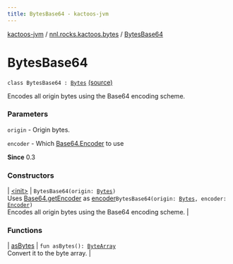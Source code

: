 ```yaml
---
title: BytesBase64 - kactoos-jvm
---
```


[kactoos-jvm](../../index.html) / [nnl.rocks.kactoos.bytes](../index.html) / [BytesBase64](./index.html)

# BytesBase64

`class BytesBase64 : `[`Bytes`](../../nnl.rocks.kactoos/-bytes/index.html) [(source)](https://github.com/neonailol/kactoos/blob/master/kactoos-jvm/src/main/kotlin/nnl/rocks/kactoos/bytes/BytesBase64.kt#L14)

Encodes all origin bytes using the Base64 encoding scheme.

### Parameters

`origin` - Origin bytes.

`encoder` - Which [Base64.Encoder](http://docs.oracle.com/javase/8/docs/api/java/util/Base64/Encoder.html) to use

**Since**
0.3

### Constructors

| [&lt;init&gt;](-init-.html) | `BytesBase64(origin: `[`Bytes`](../../nnl.rocks.kactoos/-bytes/index.html)`)`<br>Uses [Base64.getEncoder](http://docs.oracle.com/javase/8/docs/api/java/util/Base64.html#getEncoder()) as [encoder](#)`BytesBase64(origin: `[`Bytes`](../../nnl.rocks.kactoos/-bytes/index.html)`, encoder: `[`Encoder`](http://docs.oracle.com/javase/8/docs/api/java/util/Base64/Encoder.html)`)`<br>Encodes all origin bytes using the Base64 encoding scheme. |

### Functions

| [asBytes](as-bytes.html) | `fun asBytes(): `[`ByteArray`](https://kotlinlang.org/api/latest/jvm/stdlib/kotlin/-byte-array/index.html)<br>Convert it to the byte array. |

